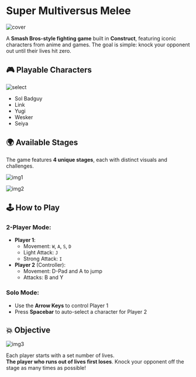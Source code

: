 # Super Multiversus Melee

![cover](https://cdn.discordapp.com/attachments/1229834827721605152/1371617294878380042/gameCover.png?ex=6823c9a6&is=68227826&hm=0e011b812f489168957598060152534130089c65f4de5dee3881702aaa3a2bda&)


A **Smash Bros-style fighting game** built in **Construct**, featuring iconic characters from anime and games. The goal is simple: knock your opponent out until their lives hit zero.

## 🎮 Playable Characters

![select](https://cdn.discordapp.com/attachments/1229834827721605152/1371617921373175838/image.png?ex=6823ca3b&is=682278bb&hm=d3c552932d786b0ece8f0e45ce175a88b8892ff1c8d8d2dcfd88ff478aeb9fd3&)

- Sol Badguy  
- Link  
- Yugi  
- Wesker  
- Seiya

## 🌍 Available Stages

The game features **4 unique stages**, each with distinct visuals and challenges.

![img1](https://cdn.discordapp.com/attachments/1229834827721605152/1371618281236070450/image.png?ex=6823ca91&is=68227911&hm=7d9ffb02e744e3bb15e31691b1b7136e6c418da654bf67e904b05dd86d248174&)

![img2](https://cdn.discordapp.com/attachments/1229834827721605152/1371618570039197847/image.png?ex=6823cad6&is=68227956&hm=497fb6a0b3eac822fb322ad1ad844a46249541a399845955b5c1bfc4f68450d5&)

## 🕹️ How to Play

### 2-Player Mode:
- **Player 1**:
  - Movement: `W`, `A`, `S`, `D`
  - Light Attack: `J`
  - Strong Attack: `I`
- **Player 2** (Controller):
  - Movement: D-Pad and A to jump
  - Attacks: B and Y

### Solo Mode:
- Use the **Arrow Keys** to control Player 1
- Press **Spacebar** to auto-select a character for Player 2

## 💥 Objective

![img3](https://cdn.discordapp.com/attachments/1229834827721605152/1371619148026740808/image.png?ex=6823cb60&is=682279e0&hm=6e2a2c153e177a39e214607b7595ae75b6f5d7d788bf0d58c36329b8114b3db7&)

Each player starts with a set number of lives.  
**The player who runs out of lives first loses**. Knock your opponent off the stage as many times as possible!


